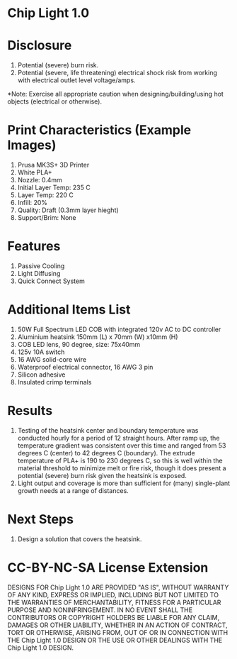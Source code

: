 # Chip Light 1.0

# Disclosure
1. Potential (severe) burn risk.
2. Potential (severe, life threatening) electrical shock risk from working with electrical outlet level voltage/amps.

*Note: Exercise all appropriate caution when designing/building/using hot objects (electrical or otherwise). 

# Print Characteristics (Example Images)
1. Prusa MK3S+ 3D Printer
2. White PLA+
3. Nozzle: 0.4mm
4. Initial Layer Temp: 235 C
5. Layer Temp: 220 C
6. Infill: 20%
7. Quality: Draft (0.3mm layer hieght)
8. Support/Brim: None

# Features
1. Passive Cooling
2. Light Diffusing
3. Quick Connect System

# Additional Items List
1. 50W Full Spectrum LED COB with integrated 120v AC to DC controller 
2. Aluminium heatsink 150mm (L) x 70mm (W) x10mm (H)
3. COB LED lens, 90 degree, size: 75x40mm
4. 125v 10A switch
5. 16 AWG solid-core wire
6. Waterproof electrical connector, 16 AWG 3 pin
7. Silicon adhesive
8. Insulated crimp terminals

# Results
1. Testing of the heatsink center and boundary temperature was conducted hourly for a period of 12 straight hours. After ramp up, the temperature gradient was consistent over this time and ranged from 53 degrees C (center) to 42 degrees C (boundary). The extrude temperature of PLA+ is 190 to 230 degrees C, so this is well within the material threshold to minimize melt or fire risk, though it does present a potential (severe) burn risk given the heatsink is exposed.
2. Light output and coverage is more than sufficient for (many) single-plant growth needs at a range of distances.

# Next Steps
1. Design a solution that covers the heatsink.

# CC-BY-NC-SA License Extension
DESIGNS FOR Chip Light 1.0 ARE PROVIDED "AS IS", WITHOUT WARRANTY OF ANY KIND, EXPRESS OR IMPLIED, INCLUDING BUT NOT LIMITED TO THE WARRANTIES OF MERCHANTABILITY, FITNESS FOR A PARTICULAR PURPOSE AND NONINFRINGEMENT. IN NO EVENT SHALL THE CONTRIBUTORS OR COPYRIGHT HOLDERS BE LIABLE FOR ANY CLAIM, DAMAGES OR OTHER LIABILITY, WHETHER IN AN ACTION OF CONTRACT, TORT OR OTHERWISE, ARISING FROM, OUT OF OR IN CONNECTION WITH THE Chip Light 1.0 DESIGN OR THE USE OR OTHER DEALINGS WITH THE Chip Light 1.0 DESIGN.
